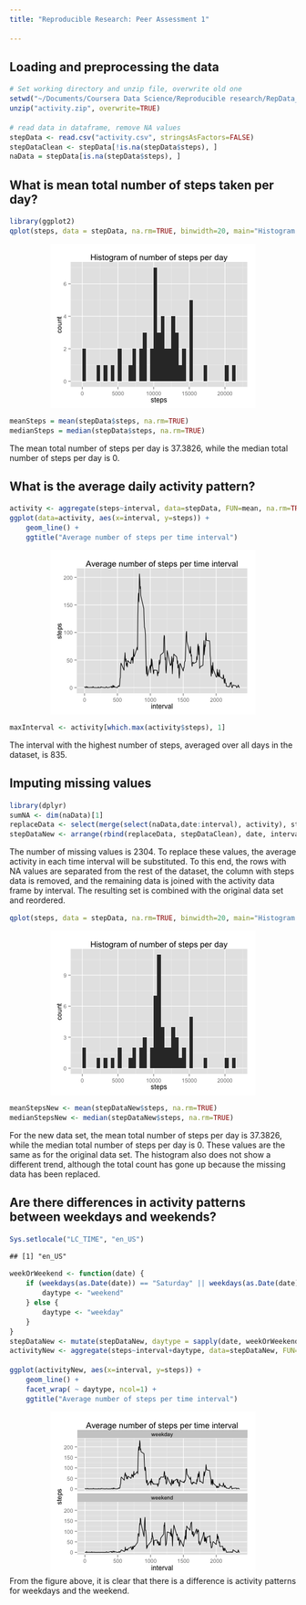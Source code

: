 ```yaml
---
title: "Reproducible Research: Peer Assessment 1"

---
```


## Loading and preprocessing the data

```r
# Set working directory and unzip file, overwrite old one
setwd("~/Documents/Coursera Data Science/Reproducible research/RepData_Peerassessment1")
unzip("activity.zip", overwrite=TRUE)

# read data in dataframe, remove NA values
stepData <- read.csv("activity.csv", stringsAsFactors=FALSE)
stepDataClean <- stepData[!is.na(stepData$steps), ]
naData = stepData[is.na(stepData$steps), ]
```

## What is mean total number of steps taken per day?

```r
library(ggplot2)
qplot(steps, data = stepData, na.rm=TRUE, binwidth=20, main="Histogram of number of steps per day")
```

<img src="figure/unnamed-chunk-2.png" title="plot of chunk unnamed-chunk-2" alt="plot of chunk unnamed-chunk-2" style="display: block; margin: auto;" />

```r
meanSteps = mean(stepData$steps, na.rm=TRUE)
medianSteps = median(stepData$steps, na.rm=TRUE)
```
The mean total number of steps per day is 37.3826, while the median total number of steps per day is 0.

## What is the average daily activity pattern?

```r
activity <- aggregate(steps~interval, data=stepData, FUN=mean, na.rm=TRUE)
ggplot(data=activity, aes(x=interval, y=steps)) + 
    geom_line() + 
    ggtitle("Average number of steps per time interval")
```

<img src="figure/unnamed-chunk-3.png" title="plot of chunk unnamed-chunk-3" alt="plot of chunk unnamed-chunk-3" style="display: block; margin: auto;" />

```r
maxInterval <- activity[which.max(activity$steps), 1]
```
The interval with the highest number of steps, averaged over all days in the dataset, is 835.

## Imputing missing values

```r
library(dplyr)
sumNA <- dim(naData)[1]
replaceData <- select(merge(select(naData,date:interval), activity), steps, date, interval)
stepDataNew <- arrange(rbind(replaceData, stepDataClean), date, interval)
```
The number of missing values is 2304. To replace these values, the average activity in each time interval will be substituted. To this end, the rows with NA values are separated from the rest of the dataset, the column with steps data is removed, and the remaining data is joined with the activity data frame by interval. The resulting set is combined with the original data set and reordered.

```r
qplot(steps, data = stepData, na.rm=TRUE, binwidth=20, main="Histogram of number of steps per day")
```

<img src="figure/unnamed-chunk-5.png" title="plot of chunk unnamed-chunk-5" alt="plot of chunk unnamed-chunk-5" style="display: block; margin: auto;" />

```r
meanStepsNew <- mean(stepDataNew$steps, na.rm=TRUE)
medianStepsNew <- median(stepDataNew$steps, na.rm=TRUE)
```
For the new data set, the mean total number of steps per day is 37.3826, while the median total number of steps per day is 0. These values are the same as for the original data set. The histogram also does not show a different trend, although the total count has gone up because the missing data has been replaced.

## Are there differences in activity patterns between weekdays and weekends?

```r
Sys.setlocale("LC_TIME", "en_US")
```

```
## [1] "en_US"
```

```r
weekOrWeekend <- function(date) {
    if (weekdays(as.Date(date)) == "Saturday" || weekdays(as.Date(date)) == "Sunday") {
        daytype <- "weekend"
    } else {
        daytype <- "weekday"
    }
}
stepDataNew <- mutate(stepDataNew, daytype = sapply(date, weekOrWeekend))
activityNew <- aggregate(steps~interval+daytype, data=stepDataNew, FUN=mean, na.rm=TRUE)

ggplot(activityNew, aes(x=interval, y=steps)) + 
    geom_line() + 
    facet_wrap( ~ daytype, ncol=1) +
    ggtitle("Average number of steps per time interval")
```

<img src="figure/unnamed-chunk-6.png" title="plot of chunk unnamed-chunk-6" alt="plot of chunk unnamed-chunk-6" style="display: block; margin: auto;" />
From the figure above, it is clear that there is a difference is activity patterns for weekdays and the weekend.
